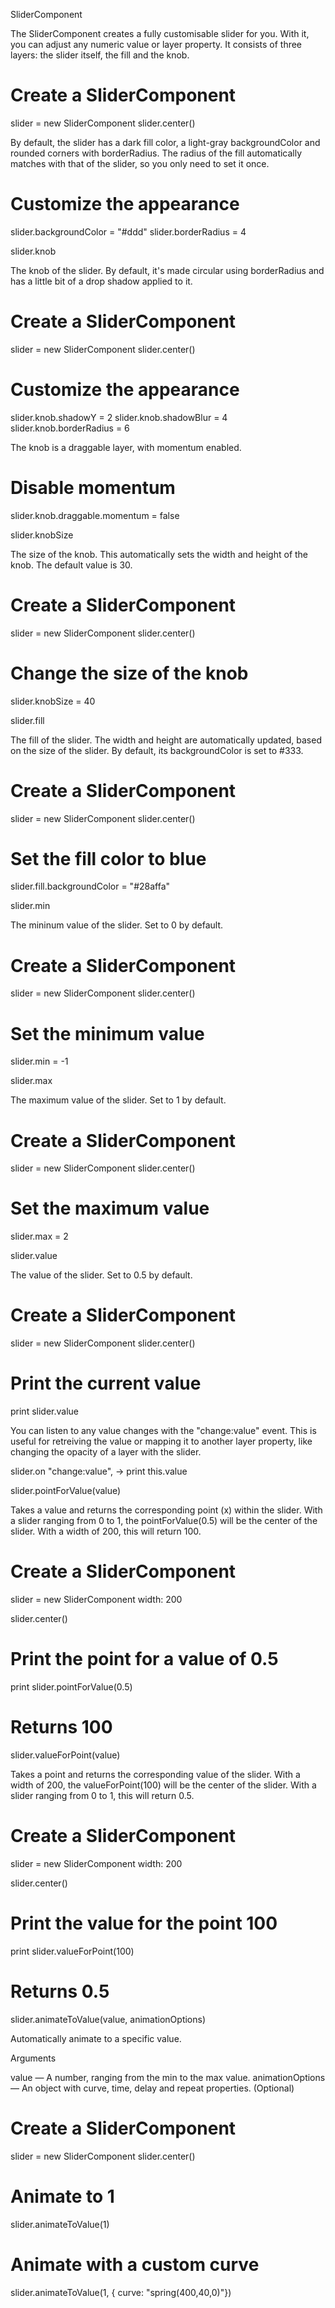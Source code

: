 SliderComponent

The SliderComponent creates a fully customisable slider for you. With it, you can adjust any numeric value or layer property. It consists of three layers: the slider itself, the fill and the knob.

# Create a SliderComponent  
slider = new SliderComponent
slider.center()

By default, the slider has a dark fill color, a light-gray backgroundColor and rounded corners with borderRadius. The radius of the fill automatically matches with that of the slider, so you only need to set it once.

# Customize the appearance 
slider.backgroundColor = "#ddd"
slider.borderRadius = 4

slider.knob <layer>

The knob of the slider. By default, it's made circular using borderRadius and has a little bit of a drop shadow applied to it.

# Create a SliderComponent  
slider = new SliderComponent
slider.center()
 
# Customize the appearance 
slider.knob.shadowY = 2
slider.knob.shadowBlur = 4
slider.knob.borderRadius = 6

The knob is a draggable layer, with momentum enabled.

# Disable momentum 
slider.knob.draggable.momentum = false

slider.knobSize <number>

The size of the knob. This automatically sets the width and height of the knob. The default value is 30.

# Create a SliderComponent  
slider = new SliderComponent
slider.center()
 
# Change the size of the knob 
slider.knobSize = 40

slider.fill <layer>

The fill of the slider. The width and height are automatically updated, based on the size of the slider. By default, its backgroundColor is set to #333.

# Create a SliderComponent  
slider = new SliderComponent
slider.center()
 
# Set the fill color to blue 
slider.fill.backgroundColor = "#28affa"

slider.min <number>

The mininum value of the slider. Set to 0 by default.

# Create a SliderComponent  
slider = new SliderComponent
slider.center()
 
# Set the minimum value 
slider.min = -1

slider.max <number>

The maximum value of the slider. Set to 1 by default.

# Create a SliderComponent  
slider = new SliderComponent
slider.center()
 
# Set the maximum value 
slider.max = 2

slider.value <number>

The value of the slider. Set to 0.5 by default.

# Create a SliderComponent  
slider = new SliderComponent
slider.center()
 
# Print the current value 
print slider.value

You can listen to any value changes with the "change:value" event. This is useful for retreiving the value or mapping it to another layer property, like changing the opacity of a layer with the slider.

slider.on "change:value", ->
    print this.value

slider.pointForValue(value)

Takes a value and returns the corresponding point (x) within the slider. With a slider ranging from 0 to 1, the pointForValue(0.5) will be the center of the slider. With a width of 200, this will return 100.

# Create a SliderComponent 
slider = new SliderComponent
    width: 200
 
slider.center()
 
# Print the point for a value of 0.5 
print slider.pointForValue(0.5)
# Returns 100 

slider.valueForPoint(value)

Takes a point and returns the corresponding value of the slider. With a width of 200, the valueForPoint(100) will be the center of the slider. With a slider ranging from 0 to 1, this will return 0.5.

# Create a SliderComponent 
slider = new SliderComponent
    width: 200
 
slider.center()
 
# Print the value for the point 100 
print slider.valueForPoint(100)
# Returns 0.5 

slider.animateToValue(value, animationOptions)

Automatically animate to a specific value.

Arguments

value — A number, ranging from the min to the max value.
animationOptions — An object with curve, time, delay and repeat properties. (Optional)
# Create a SliderComponent 
slider = new SliderComponent
slider.center()
 
# Animate to 1 
slider.animateToValue(1)
 
# Animate with a custom curve 
slider.animateToValue(1, { curve: "spring(400,40,0)"})

